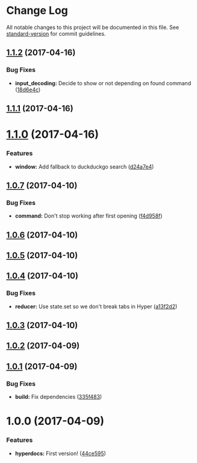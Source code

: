 # Change Log

All notable changes to this project will be documented in this file. See [standard-version](https://github.com/conventional-changelog/standard-version) for commit guidelines.

<a name="1.1.2"></a>
## [1.1.2](https://github.com/uesteibar/hyperdocs/compare/v1.1.1...v1.1.2) (2017-04-16)


### Bug Fixes

* **input_decoding:** Decide to show or not depending on found command ([18d6e4c](https://github.com/uesteibar/hyperdocs/commit/18d6e4c))



<a name="1.1.1"></a>
## [1.1.1](https://github.com/uesteibar/hyperdocs/compare/v1.1.0...v1.1.1) (2017-04-16)



<a name="1.1.0"></a>
# [1.1.0](https://github.com/uesteibar/hyperdocs/compare/v1.0.7...v1.1.0) (2017-04-16)


### Features

* **window:** Add fallback to duckduckgo search ([d24a7e4](https://github.com/uesteibar/hyperdocs/commit/d24a7e4))



<a name="1.0.7"></a>
## [1.0.7](https://github.com/uesteibar/hyperdocs/compare/v1.0.6...v1.0.7) (2017-04-10)


### Bug Fixes

* **command:** Don't stop working after first opening ([f4d958f](https://github.com/uesteibar/hyperdocs/commit/f4d958f))



<a name="1.0.6"></a>
## [1.0.6](https://github.com/uesteibar/hyperdocs/compare/v1.0.5...v1.0.6) (2017-04-10)



<a name="1.0.5"></a>
## [1.0.5](https://github.com/uesteibar/hyperdocs/compare/v1.0.4...v1.0.5) (2017-04-10)



<a name="1.0.4"></a>
## [1.0.4](https://github.com/uesteibar/hyperdocs/compare/v1.0.3...v1.0.4) (2017-04-10)


### Bug Fixes

* **reducer:** Use state.set so we don't break tabs in Hyper ([a13f2d2](https://github.com/uesteibar/hyperdocs/commit/a13f2d2))



<a name="1.0.3"></a>
## [1.0.3](https://github.com/uesteibar/hyperdocs/compare/v1.0.2...v1.0.3) (2017-04-10)



<a name="1.0.2"></a>
## [1.0.2](https://github.com/uesteibar/hyperdocs/compare/v1.0.1...v1.0.2) (2017-04-09)



<a name="1.0.1"></a>
## [1.0.1](https://github.com/uesteibar/hyperdocs/compare/v1.0.0...v1.0.1) (2017-04-09)


### Bug Fixes

* **build:** Fix dependencies ([335f483](https://github.com/uesteibar/hyperdocs/commit/335f483))



<a name="1.0.0"></a>
# 1.0.0 (2017-04-09)


### Features

* **hyperdocs:** First version! ([44ce595](https://github.com/uesteibar/hyperdocs/commit/44ce595))
